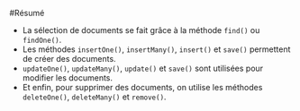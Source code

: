 #Résumé

- La sélection de documents se fait grâce à la méthode ```find()``` ou ```findOne()```.
- Les méthodes ```insertOne()```, ```insertMany()```, ```insert()``` et ```save()``` permettent de créer des documents.
- ```updateOne()```, ```updateMany()```, ```update()``` et ```save()``` sont utilisées pour modifier les documents.
- Et enfin, pour supprimer des documents, on utilise les méthodes ```deleteOne()```, ```deleteMany()``` et ```remove()```.